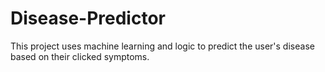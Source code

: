 # Disease-Predictor
This project uses machine learning and logic to predict the user's disease based on their clicked symptoms.
